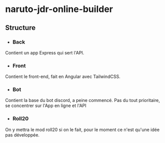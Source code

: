 # naruto-jdr-online-builder

## Structure
- ### Back
Contient un app Express qui sert l'API.
- ### Front
Contient le front-end, fait en Angular avec TailwindCSS.
- ### Bot
Contient la base du bot discord, a peine commencé. Pas du tout prioritaire, se concentrer sur l'App en ligne et l'API
- ### Roll20
On y mettra le mod roll20 si on le fait, pour le moment ce n'est qu'une idée pas développée.